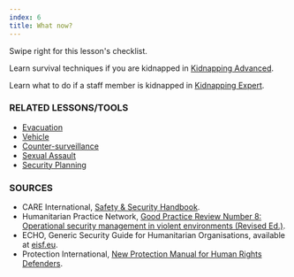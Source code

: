 ```yaml
---
index: 6
title: What now?
---
```

Swipe right for this lesson's checklist.

Learn survival techniques if you are kidnapped in [Kidnapping Advanced](umbrella://lesson/kidnapping/1).

Learn what to do if a staff member is kidnapped in [Kidnapping Expert](umbrella://lesson/kidnapping/2).

### RELATED LESSONS/TOOLS

*   [Evacuation](umbrella://lesson/evacuation)
*   [Vehicle](umbrella://lesson/vehicles)
*   [Counter-surveillance](umbrella://lesson/counter-surveillance/0)
*   [Sexual Assault](umbrella://lesson/sexual-assault)
*   [Security Planning](umbrella://lesson/security-planning)

### SOURCES

*   CARE International, [Safety & Security Handbook](https://www.eisf.eu/wp-content/uploads/2014/09/0614-Macpherson-2004-CARE-International-Safety-and-Security-Handbook.pdf).
*   Humanitarian Practice Network, [Good Practice Review Number 8: Operational security management in violent environments (Revised Ed.)](http://odihpn.org/wp-content/uploads/2010/11/GPR_8_revised2.pdf).
*   ECHO, Generic Security Guide for Humanitarian Organisations, available at [eisf.eu](https://www.eisf.eu/library/generic-security-guide-for-humanitarian-organisations/).
*   Protection International, [New Protection Manual for Human Rights Defenders](https://www.protectioninternational.org/en/node/1106).